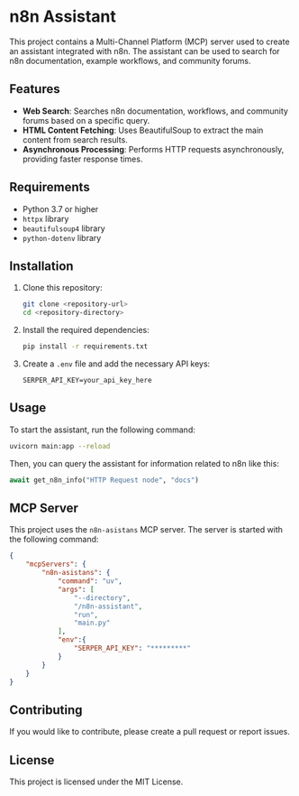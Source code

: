 # n8n Assistant

This project contains a Multi-Channel Platform (MCP) server used to create an assistant integrated with n8n. The assistant can be used to search for n8n documentation, example workflows, and community forums.

## Features

- **Web Search**: Searches n8n documentation, workflows, and community forums based on a specific query.
- **HTML Content Fetching**: Uses BeautifulSoup to extract the main content from search results.
- **Asynchronous Processing**: Performs HTTP requests asynchronously, providing faster response times.

## Requirements

- Python 3.7 or higher
- `httpx` library
- `beautifulsoup4` library
- `python-dotenv` library

## Installation

1. Clone this repository:
   ```bash
   git clone <repository-url>
   cd <repository-directory>
   ```

2. Install the required dependencies:
   ```bash
   pip install -r requirements.txt
   ```

3. Create a `.env` file and add the necessary API keys:
   ```plaintext
   SERPER_API_KEY=your_api_key_here
   ```

## Usage

To start the assistant, run the following command:
```bash
uvicorn main:app --reload
```

Then, you can query the assistant for information related to n8n like this:
```python
await get_n8n_info("HTTP Request node", "docs")
```

## MCP Server

This project uses the `n8n-asistans` MCP server. The server is started with the following command:
```json
{
    "mcpServers": {
        "n8n-asistans": {
            "command": "uv",
            "args": [
                "--directory",
                "/n8n-assistant",
                "run",
                "main.py"
            ],
            "env":{
                "SERPER_API_KEY": "*********"
            }
        }
    }
}
```

## Contributing

If you would like to contribute, please create a pull request or report issues.

## License

This project is licensed under the MIT License.